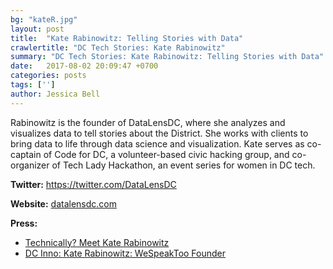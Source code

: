 ```yaml
---
bg: "kateR.jpg"
layout: post
title:  "Kate Rabinowitz: Telling Stories with Data"
crawlertitle: "DC Tech Stories: Kate Rabinowitz"
summary: "DC Tech Stories: Kate Rabinowitz: Telling Stories with Data"
date:   2017-08-02 20:09:47 +0700
categories: posts
tags: ['']
author: Jessica Bell
---
```

<div><script src="https://www.buzzsprout.com/108546/530285-kate-rabinowitz-telling-stories-with-data.js?player=small" type="text/javascript" charset="utf-8"></script></div>
<p class="no-margin"> Rabinowitz is the founder of DataLensDC, where she analyzes and visualizes data to tell stories about the District. She works with clients to bring data to life through data science and visualization. Kate serves as co-captain of Code for DC, a volunteer-based civic hacking group, and co-organizer of Tech Lady Hackathon, an event series for women in DC tech.</p>


<p><strong>Twitter:</strong> <a href="https://twitter.com/DataLensDC"> https://twitter.com/DataLensDC</a></p> 
<p><strong>Website:</strong> <a href="datalensdc.com">datalensdc.com</a></p>
<p><strong>Press:</strong>
    <ul class="no-bullets">
    <li><a class="red"  href="http://technical.ly/dc/2015/08/10/meet-kate-rabinowitz-self-taught-coder-behind-datalensdc/">Technically? Meet Kate Rabinowitz</a></li>
    <li><a  class="red" href="http://dcinno.streetwise.co/2017/01/06/kate-rabinowitz-datalensdc-we-speak-too-founder-on-diversity-in-tech/">DC Inno: Kate Rabinowitz: WeSpeakToo Founder</a></li>
    </ul> 
</p>

